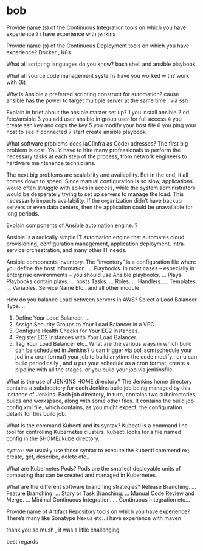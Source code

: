 # bob

Provide name (s)  of the Continuous Integration tools on which you have experience ?
i have experience with jenkins

Provide name (s) of the Continuous Deployment tools on which you have experience?
Docker , K8s

What all scripting languages do you know?
bash shell and ansible playbook

What all source code management systems have you worked with?
work with Git

Why is Ansible a preferred scripting construct for automation?
cause ansible has the power to target multiple server at the same time , via ssh

Explain in brief about the ansible master set up?
1 you install ansible
2 cd /etc/ansible
3 you add user ansible in group user for full access
4 you create ssh key and copy the key
5 you modify your host file
6 you ping your host to see if connected
7 start create ansible playbook

What software problems does IaC(Infra as Code) adresses?
The first big problem is cost. You’d have to hire many professionals to perform the necessary tasks at each step of the process, from network engineers to hardware maintenance technicians.

The next big problems are scalability and availability. But in the end, it all comes down to speed. Since manual configuration is so slow, applications would often struggle with spikes in access, while the system administrators would be desperately trying to set up servers to manage the load. This necessarily impacts availability. If the organization didn’t have backup servers or even data centers, then the application could be unavailable for long periods.

Explain components of Ansible automation engine. ?

Ansible is a radically simple IT automation engine that automates cloud provisioning, configuration management, application deployment, intra-service orchestration, and many other IT needs.

Ansible components
Inventory. The “inventory” is a configuration file where you define the host information. ...
Playbooks. In most cases – especially in enterprise environments – you should use Ansible playbooks. ...
Plays. Playbooks contain plays. ...
hosts
Tasks. ...
Roles. ...
Handlers. ...
Templates. ...
Variables.
Service
Name
Etc.. and all other module

How do you balance Load between servers in AWS?
Select a Load Balancer Type. ...
1.	Define Your Load Balancer. ...
2.	Assign Security Groups to Your Load Balancer in a VPC.
3.	 Configure Health Checks for Your EC2 Instances. 
4.	Register EC2 Instances with Your Load Balancer. 
5.	Tag Your Load Balancer  etc..
What are the various ways in which build can be scheduled in Jenkins?
u can trigger via poll scm(schedule your jod in a cron format) your job to build anytime the code modify.. or u can build periodically , and u put your schedule as a cron format,  create a pipeline with all the stages..or you build your job via jenkinsfile.

What is the use of JENKINS HOME directory?
The Jenkins home directory contains a subdirectory for each Jenkins build job being managed by this instance of Jenkins. Each job directory, in turn, contains two subdirectories, builds and workspace, along with some other files. It contains the build job config.xml file, which contains, as you might expect, the configuration details for this build job.

What is the command Kubectl and its syntax?
Kubectl is a command line tool for controlling Kubernetes clusters. kubectl looks for a file named config in the $HOME/.kube directory.  

syntax: we usually use those syntax to execute the kubectl commend ex; create, get, describe, delete etc..



What are Kubernetes Pods?
Pods are the smallest deployable units of computing that can be created and managed in Kubernetes.


What are the different software branching strategies?
Release Branching. ...
Feature Branching. ...
Story or Task Branching. ...
Manual Code Review and Merge. ...
Minimal Continuous Integration. ...
Continuous Integration etc...

Provide name of Artifact Repository tools on which you have experience? There’s many like Sonatype Nexus etc..
i have experience with maven
 
 thank you so mush , it was a litlle challenging

best regards
 

